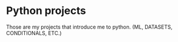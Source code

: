 # Python projects
Those are my  projects that introduce me to python. (ML, DATASETS, CONDITIONALS, ETC.)
